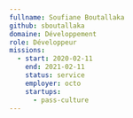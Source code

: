 ```yaml
---
fullname: Soufiane Boutallaka
github: sboutallaka
domaine: Développement
role: Développeur
missions:
  - start: 2020-02-11
    end: 2021-02-11
    status: service
    employer: octo
    startups:
      - pass-culture
---
```

